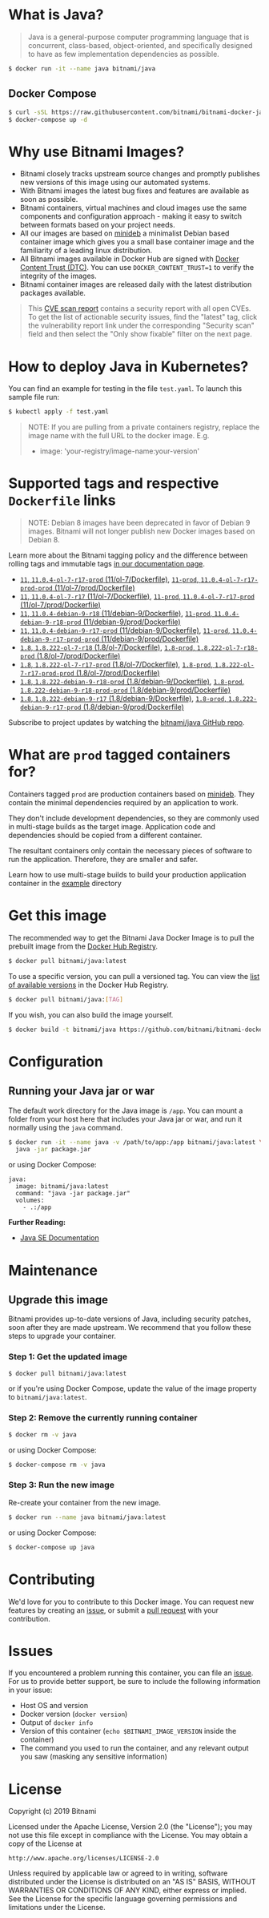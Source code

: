 # What is Java?

> Java is a general-purpose computer programming language that is concurrent, class-based, object-oriented, and specifically designed to have as few implementation dependencies as possible.

```bash
$ docker run -it --name java bitnami/java
```

## Docker Compose

```bash
$ curl -sSL https://raw.githubusercontent.com/bitnami/bitnami-docker-java/master/docker-compose.yml > docker-compose.yml
$ docker-compose up -d
```

# Why use Bitnami Images?

* Bitnami closely tracks upstream source changes and promptly publishes new versions of this image using our automated systems.
* With Bitnami images the latest bug fixes and features are available as soon as possible.
* Bitnami containers, virtual machines and cloud images use the same components and configuration approach - making it easy to switch between formats based on your project needs.
* All our images are based on [minideb](https://github.com/bitnami/minideb) a minimalist Debian based container image which gives you a small base container image and the familiarity of a leading linux distribution.
* All Bitnami images available in Docker Hub are signed with [Docker Content Trust (DTC)](https://docs.docker.com/engine/security/trust/content_trust/). You can use `DOCKER_CONTENT_TRUST=1` to verify the integrity of the images.
* Bitnami container images are released daily with the latest distribution packages available.


> This [CVE scan report](https://quay.io/repository/bitnami/java?tab=tags) contains a security report with all open CVEs. To get the list of actionable security issues, find the "latest" tag, click the vulnerability report link under the corresponding "Security scan" field and then select the "Only show fixable" filter on the next page.

# How to deploy Java in Kubernetes?

You can find an example for testing in the file `test.yaml`. To launch this sample file run:

```bash
$ kubectl apply -f test.yaml
```

> NOTE: If you are pulling from a private containers registry, replace the image name with the full URL to the docker image. E.g.
>
> - image: 'your-registry/image-name:your-version'

# Supported tags and respective `Dockerfile` links

> NOTE: Debian 8 images have been deprecated in favor of Debian 9 images. Bitnami will not longer publish new Docker images based on Debian 8.

Learn more about the Bitnami tagging policy and the difference between rolling tags and immutable tags [in our documentation page](https://docs.bitnami.com/containers/how-to/understand-rolling-tags-containers/).


- [`11`, `11.0.4-ol-7-r17-prod` (11/ol-7/Dockerfile)](https://github.com/bitnami/bitnami-docker-java/blob/11.0.4-ol-7-r17-prod/11/ol-7/Dockerfile), [`11-prod`, `11.0.4-ol-7-r17-prod-prod` (11/ol-7/prod/Dockerfile)](https://github.com/bitnami/bitnami-docker-java/blob/11.0.4-ol-7-r17-prod/11/ol-7/prod/Dockerfile)
- [`11`, `11.0.4-ol-7-r17` (11/ol-7/Dockerfile)](https://github.com/bitnami/bitnami-docker-java/blob/11.0.4-ol-7-r17/11/ol-7/Dockerfile), [`11-prod`, `11.0.4-ol-7-r17-prod` (11/ol-7/prod/Dockerfile)](https://github.com/bitnami/bitnami-docker-java/blob/11.0.4-ol-7-r17/11/ol-7/prod/Dockerfile)
- [`11`, `11.0.4-debian-9-r18` (11/debian-9/Dockerfile)](https://github.com/bitnami/bitnami-docker-java/blob/11.0.4-debian-9-r18/11/debian-9/Dockerfile), [`11-prod`, `11.0.4-debian-9-r18-prod` (11/debian-9/prod/Dockerfile)](https://github.com/bitnami/bitnami-docker-java/blob/11.0.4-debian-9-r18/11/debian-9/prod/Dockerfile)
- [`11`, `11.0.4-debian-9-r17-prod` (11/debian-9/Dockerfile)](https://github.com/bitnami/bitnami-docker-java/blob/11.0.4-debian-9-r17-prod/11/debian-9/Dockerfile), [`11-prod`, `11.0.4-debian-9-r17-prod-prod` (11/debian-9/prod/Dockerfile)](https://github.com/bitnami/bitnami-docker-java/blob/11.0.4-debian-9-r17-prod/11/debian-9/prod/Dockerfile)
- [`1.8`, `1.8.222-ol-7-r18` (1.8/ol-7/Dockerfile)](https://github.com/bitnami/bitnami-docker-java/blob/1.8.222-ol-7-r18/1.8/ol-7/Dockerfile), [`1.8-prod`, `1.8.222-ol-7-r18-prod` (1.8/ol-7/prod/Dockerfile)](https://github.com/bitnami/bitnami-docker-java/blob/1.8.222-ol-7-r18/1.8/ol-7/prod/Dockerfile)
- [`1.8`, `1.8.222-ol-7-r17-prod` (1.8/ol-7/Dockerfile)](https://github.com/bitnami/bitnami-docker-java/blob/1.8.222-ol-7-r17-prod/1.8/ol-7/Dockerfile), [`1.8-prod`, `1.8.222-ol-7-r17-prod-prod` (1.8/ol-7/prod/Dockerfile)](https://github.com/bitnami/bitnami-docker-java/blob/1.8.222-ol-7-r17-prod/1.8/ol-7/prod/Dockerfile)
- [`1.8`, `1.8.222-debian-9-r18-prod` (1.8/debian-9/Dockerfile)](https://github.com/bitnami/bitnami-docker-java/blob/1.8.222-debian-9-r18-prod/1.8/debian-9/Dockerfile), [`1.8-prod`, `1.8.222-debian-9-r18-prod-prod` (1.8/debian-9/prod/Dockerfile)](https://github.com/bitnami/bitnami-docker-java/blob/1.8.222-debian-9-r18-prod/1.8/debian-9/prod/Dockerfile)
- [`1.8`, `1.8.222-debian-9-r17` (1.8/debian-9/Dockerfile)](https://github.com/bitnami/bitnami-docker-java/blob/1.8.222-debian-9-r17/1.8/debian-9/Dockerfile), [`1.8-prod`, `1.8.222-debian-9-r17-prod` (1.8/debian-9/prod/Dockerfile)](https://github.com/bitnami/bitnami-docker-java/blob/1.8.222-debian-9-r17/1.8/debian-9/prod/Dockerfile)

Subscribe to project updates by watching the [bitnami/java GitHub repo](https://github.com/bitnami/bitnami-docker-java).

# What are `prod` tagged containers for?

Containers tagged `prod` are production containers based on [minideb](https://github.com/bitnami/minideb). They contain the minimal dependencies required by an application to work.

They don't include development dependencies, so they are commonly used in multi-stage builds as the target image. Application code and dependencies should be copied from a different container.

The resultant containers only contain the necessary pieces of software to run the application. Therefore, they are smaller and safer.

Learn how to use multi-stage builds to build your production application container in the [example](/example) directory

# Get this image

The recommended way to get the Bitnami Java Docker Image is to pull the prebuilt image from the [Docker Hub Registry](https://hub.docker.com/r/bitnami/java).

```bash
$ docker pull bitnami/java:latest
```

To use a specific version, you can pull a versioned tag. You can view the [list of available versions](https://hub.docker.com/r/bitnami/java/tags/) in the Docker Hub Registry.

```bash
$ docker pull bitnami/java:[TAG]
```

If you wish, you can also build the image yourself.

```bash
$ docker build -t bitnami/java https://github.com/bitnami/bitnami-docker-java.git
```

# Configuration

## Running your Java jar or war

The default work directory for the Java image is `/app`. You can mount a folder from your host here that includes your Java jar or war, and run it normally using the `java` command.

```bash
$ docker run -it --name java -v /path/to/app:/app bitnami/java:latest \
  java -jar package.jar
```

or using Docker Compose:

```
java:
  image: bitnami/java:latest
  command: "java -jar package.jar"
  volumes:
    - .:/app
```

**Further Reading:**

  - [Java SE Documentation](https://docs.oracle.com/javase/8/docs/api/)

# Maintenance

## Upgrade this image

Bitnami provides up-to-date versions of Java, including security patches, soon after they are made upstream. We recommend that you follow these steps to upgrade your container.

### Step 1: Get the updated image

```bash
$ docker pull bitnami/java:latest
```

or if you're using Docker Compose, update the value of the image property to `bitnami/java:latest`.

### Step 2: Remove the currently running container

```bash
$ docker rm -v java
```

or using Docker Compose:

```bash
$ docker-compose rm -v java
```

### Step 3: Run the new image

Re-create your container from the new image.

```bash
$ docker run --name java bitnami/java:latest
```

or using Docker Compose:

```bash
$ docker-compose up java
```

# Contributing

We'd love for you to contribute to this Docker image. You can request new features by creating an [issue](https://github.com/bitnami/bitnami-docker-java/issues), or submit a [pull request](https://github.com/bitnami/bitnami-docker-java/pulls) with your contribution.

# Issues

If you encountered a problem running this container, you can file an [issue](https://github.com/bitnami/bitnami-docker-java/issues). For us to provide better support, be sure to include the following information in your issue:

- Host OS and version
- Docker version (`docker version`)
- Output of `docker info`
- Version of this container (`echo $BITNAMI_IMAGE_VERSION` inside the container)
- The command you used to run the container, and any relevant output you saw (masking any sensitive
information)

# License

Copyright (c) 2019 Bitnami

Licensed under the Apache License, Version 2.0 (the "License");
you may not use this file except in compliance with the License.
You may obtain a copy of the License at

    http://www.apache.org/licenses/LICENSE-2.0

Unless required by applicable law or agreed to in writing, software
distributed under the License is distributed on an "AS IS" BASIS,
WITHOUT WARRANTIES OR CONDITIONS OF ANY KIND, either express or implied.
See the License for the specific language governing permissions and
limitations under the License.
